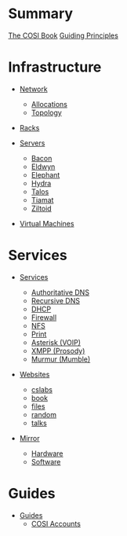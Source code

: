 # Summary

[The COSI Book](./the_cosi_book.md)
[Guiding Principles](./guiding_principles.md)

# Infrastructure

- [Network](./infrastructure/network/index.md)
	- [Allocations](./infrastructure/network/ip_allocations.md)
	- [Topology]()

- [Racks](./infrastructure/racks.md)

- [Servers](./infrastructure/servers/index.md)
	- [Bacon]()
	- [Eldwyn](./infrastructure/servers/eldwyn.md)
	- [Elephant](./infrastructure/servers/elephant.md)
	- [Hydra](./infrastructure/servers/hydra.md)
	- [Talos](./infrastructure/servers/talos.md)
	- [Tiamat](./infrastructure/servers/tiamat.md)
	- [Ziltoid](./infrastructure/servers/ziltoid.md)

- [Virtual Machines](./infrastructure/vms.md)

# Services

- [Services]()
	- [Authoritative DNS](./services/authoritative_dns.md)
	- [Recursive DNS](./services/recursive_dns.md)
	- [DHCP](./services/dhcp.md)
	- [Firewall](./services/firewall.md)
	- [NFS]()
	- [Print](./services/print.md)
	- [Asterisk (VOIP)](./services/asterisk.md)
	- [XMPP (Prosody)](./services/xmpp.md)
	- [Murmur (Mumble)](./services/murmur.md)

- [Websites]()
	- [cslabs]()
	- [book]()
	- [files]()
	- [random]()
	- [talks]()

- [Mirror](./mirror/introduction.md)
	- [Hardware]()
	- [Software]()

# Guides 

- [Guides]() 
	- [COSI Accounts](./guides/cosi_accounts.md)
